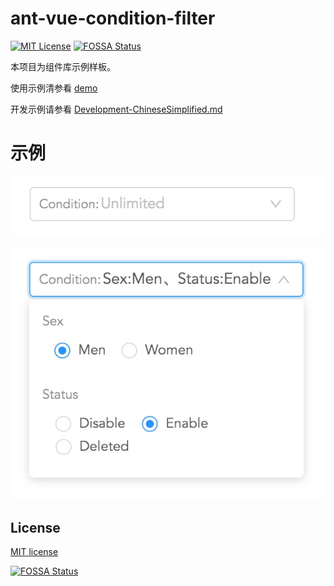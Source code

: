# ant-vue-condition-filter
[![MIT License][license-image]][license-url]
[![FOSSA Status][fossa-badge-image]][fossa-badge-url]

本项目为组件库示例样板。

使用示例清参看 [demo][url1]

开发示例请参看 [Development-ChineseSimplified.md][url2]

# 示例
![Unlimited](demo/images/screenshot1.jpeg)

![Condition filter](demo/images/screenshot2.jpeg)
## License
[MIT license][license-url]

[![FOSSA Status][fossa-large-image]][fossa-large-url]

[url1]:./demo/
[url2]:Development-ChineseSimplified.md

[license-image]: https://img.shields.io/badge/license-MIT-blue.svg?style=flat
[license-url]: LICENSE

[fossa-badge-image]: https://app.fossa.com/api/projects/git%2Bgithub.com%2Funlangchan%2Fant-vue-condition-filter.svg?type=shield
[fossa-badge-url]: https://app.fossa.com/projects/git%2Bgithub.com%2Funlangchan%2Fant-vue-condition-filter?ref=badge_shield

[fossa-large-image]: https://app.fossa.com/api/projects/git%2Bgithub.com%2Funlangchan%2Fant-vue-condition-filter.svg?type=large
[fossa-large-url]: https://app.fossa.com/projects/git%2Bgithub.com%2Funlangchan%2Fant-vue-condition-filter?ref=badge_large